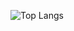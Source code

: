 ![Top Langs](https://github-readme-stats.vercel.app/api/top-langs/?username=KarenSartori&layout=compact)
